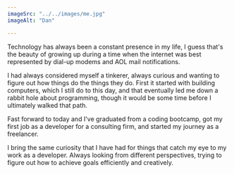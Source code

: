 ```yaml
---
imageSrc: "../../images/me.jpg"
imageAlt: "Dan"

---
```


Technology has always been a constant presence in my life, I guess that's the beauty of growing up during a time when the internet was best represented by dial-up modems and AOL mail notifications.

I had always considered myself a tinkerer, always curious and wanting to figure out how things do the things they do. First it started with building computers, which I still do to this day, and that eventually led me down a rabbit hole about programming, though it would be some time before I ultimately walked that path. 

Fast forward to today and I've graduated from a coding bootcamp, got my first job as a developer for a consulting firm, and started my journey as a freelancer.

I bring the same curiosity that I have had for things that catch my eye to my work as a developer. Always looking from different perspectives, trying to figure out how to achieve goals efficiently and creatively. 


